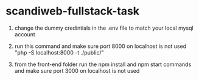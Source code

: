 # scandiweb-fullstack-task
1. change the dummy credintials in the .env file to match your local mysql account
2. run this command and make sure port 8000 on localhost is not used
"php -S localhost:8000 -t ./public/"

3. from the front-end folder 
run the npm install and npm start commands and make sure port 3000 on localhost is not used

